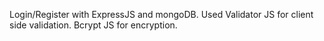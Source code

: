 Login/Register with ExpressJS and mongoDB.
Used Validator JS for client side validation.
Bcrypt JS for encryption.
